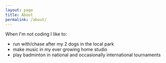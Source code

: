 ```yaml
---
layout: page
title: About
permalink: /about/
---
```


When I'm not coding I like to:

* run with/chase after my 2 dogs in the local park
* make music in my ever growing home studio
* play badminton in national and occasionally international tournaments
